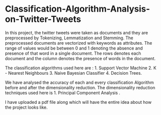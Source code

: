 # Classification-Algorithm-Analysis-on-Twitter-Tweets
 
In this project, the twitter tweets were taken as documents and they are preprocessed by Tokenizing, Lemmatization and Stemming. The preprocessed documents are vectorized with keywords as attributes. The range of values would be between 0 and 1 denoting the absence and presence of that word in a single document. The rows denotes each document and the column denotes the presence of words in the document.

The classification algorithms used here are : 1. Support Vector Machine 2. K - Nearest Neighbours 3. Naive Bayesian Classifier 4. Decision Trees.

We have analysed the accuracy of each and every classification Algorithm before and after the dimensionality reduction. The dimensionality reduction techniques used here is 1. Principal Component Analysis .   

I have uploaded a pdf file along which will have the entire idea about how the project looks like. 
